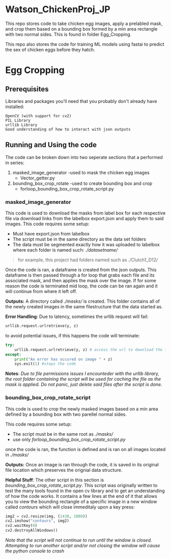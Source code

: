 # Watson_ChickenProj_JP

This repo stores code to take chicken egg images, apply a prelabled mask, and crop them based on a bounding box formed by a min area rectangle with two normal sides. This is found in folder Egg_Cropping.

This repo also stores the code for training ML models using fastai to predict the sex of chicken eggs before they hatch.

# Egg Cropping

## Prerequisites

Libraries and packages you'll need that you probably don't already have installed:

```
OpenCV (with support for cv2)
PIL Library
urllib Library
Good understanding of how to interact with json outputs
```

## Running and Using the code

The code can be broken down into two seperate sections that a performed in series:
1. masked_image_generator -used to mask the chicken egg images
   * Vector_getter.py
2. bounding_box_crop_rotate -used to create bounding box and crop
   * forloop_bounding_box_crop_rotate_script.py


### masked_image_generator
This code is used to download the masks from label box for each respective file via download links from the labelbox export.json
and apply them to said images. This code requires some setup:
- Must have export.json from labelbox
- The script must be in the same directory as the data set folders
- The data must be segmented exactly how it was uploaded to labelbox where each folder is named such: *./datasetname/*
 >for example, this project had folders named such as ./Clutch1_D12/
 
 Once the code is ran, a dataframe is created from the json outputs. This dataframe is then passed through a for loop that grabs each file and its associated mask, and then applies the mask over the image.
 If for some reason the code is terminated mid loop, the code can be ran again and it will continue from where it left off.
 
 
**Outputs:** A directory called *./masks/* is created. This folder contains all of the newly created images in the same filestructure that the data started as.

**Error Handling**: Due to latency, sometimes the urllib request will fail:
```Python
urllib.request.urlretrieve(y, z)
```
to avoid potential issues, if this happens the code will terminate:
```Python
try:
    urllib.request.urlretrieve(y, z) # access the url to download the file
except:
    print("An error has occured on image " + z)
    sys.exit(1) #stops the code

```
**Notes**: *Due to file permissions issues I encounteder with the urllib library, the root folder containing the script will be used for caching the file as the mask is applied. Do not panic, just delete said files after the script is done.*

### bounding_box_crop_rotate_script
This code is used to crop the newly masked images based on a min area defined by a bounding box with two parellel normal sides.

This code requires some setup:
- The script must be in the same root as *./masks/*
- use only *forloop_bounding_box_crop_rotate_script.py*

once the code is ran, the function is defined and is ran on all images located in *./masks/*

**Outputs:** Once an image is ran through the code, it is saved in its original file location which preserves the orignial data structure.

**Helpful Stuff**: The other script in this section is *bounding_box_crop_rotate_script.py*. This script was originally written to test the many tools found in the open cv library and to get an understanding of how the code works. It contains a few lines at the end of it that allows you to view the bounding rectangle of a specific image in a new window called *contours* which will close immeditaly upon a key press:

```Python
img2 = cv2.resize(img, (1438, 1080))
cv2.imshow("contours", img2)
cv2.waitKey(0)
cv2.destroyAllWindows()
```
*Note that the script will not continue to run until the window is closed. Attempting to run another script and/or not closing the window will cause the python console to crash*
